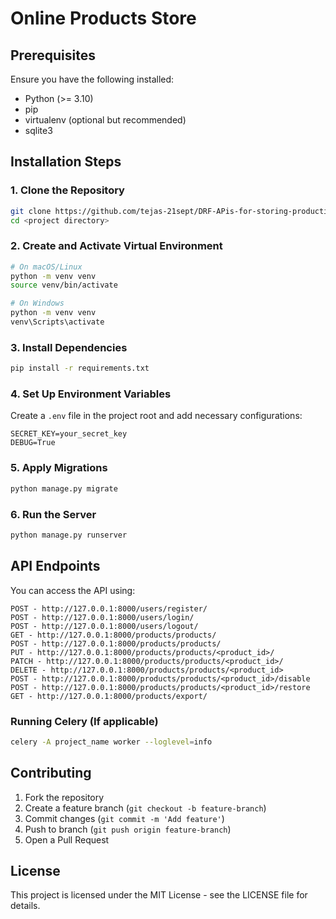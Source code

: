 # Online Products Store

## Prerequisites
Ensure you have the following installed:
- Python (>= 3.10)
- pip
- virtualenv (optional but recommended)
- sqlite3

## Installation Steps

### 1. Clone the Repository
```bash
git clone https://github.com/tejas-21sept/DRF-APis-for-storing-production-with-user-authentication-mechanism.git
cd <project directory>
```

### 2. Create and Activate Virtual Environment
```bash
# On macOS/Linux
python -m venv venv
source venv/bin/activate

# On Windows
python -m venv venv
venv\Scripts\activate
```

### 3. Install Dependencies
```bash
pip install -r requirements.txt
```

### 4. Set Up Environment Variables
Create a `.env` file in the project root and add necessary configurations:
```
SECRET_KEY=your_secret_key
DEBUG=True
```

### 5. Apply Migrations
```bash
python manage.py migrate
```

### 6. Run the Server
```bash
python manage.py runserver
```

## API Endpoints
You can access the API using:
```
POST - http://127.0.0.1:8000/users/register/
POST - http://127.0.0.1:8000/users/login/
POST - http://127.0.0.1:8000/users/logout/
GET - http://127.0.0.1:8000/products/products/
POST - http://127.0.0.1:8000/products/products/
PUT - http://127.0.0.1:8000/products/products/<product_id>/
PATCH - http://127.0.0.1:8000/products/products/<product_id>/
DELETE - http://127.0.0.1:8000/products/products/<product_id>
POST - http://127.0.0.1:8000/products/products/<product_id>/disable
POST - http://127.0.0.1:8000/products/products/<product_id>/restore
GET - http://127.0.0.1:8000/products/export/

```
### Running Celery (If applicable)
```bash
celery -A project_name worker --loglevel=info
```


## Contributing
1. Fork the repository
2. Create a feature branch (`git checkout -b feature-branch`)
3. Commit changes (`git commit -m 'Add feature'`)
4. Push to branch (`git push origin feature-branch`)
5. Open a Pull Request

## License
This project is licensed under the MIT License - see the LICENSE file for details.

